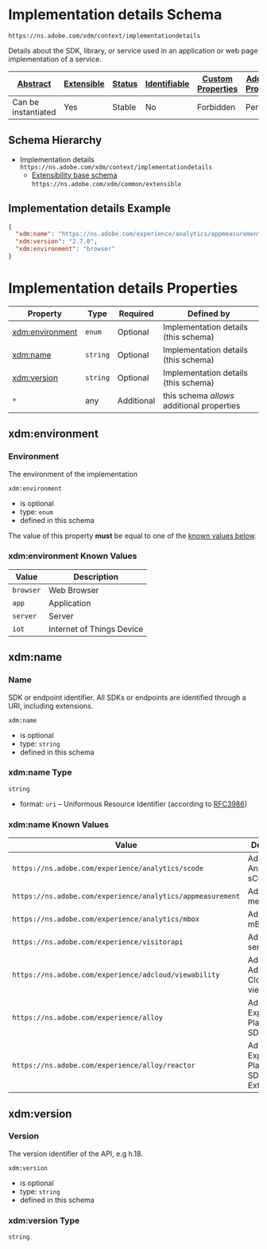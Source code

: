 
# Implementation details Schema

```
https://ns.adobe.com/xdm/context/implementationdetails
```

Details about the SDK, library, or service used in an application or web page implementation of a service.

| [Abstract](../../abstract.md) | [Extensible](../../extensions.md) | [Status](../../status.md) | [Identifiable](../../id.md) | [Custom Properties](../../extensions.md) | [Additional Properties](../../extensions.md) | Defined In |
|-------------------------------|-----------------------------------|---------------------------|-----------------------------|------------------------------------------|----------------------------------------------|------------|
| Can be instantiated | Yes | Stable | No | Forbidden | Permitted | [datatypes/implementationdetails.schema.json](datatypes/implementationdetails.schema.json) |
## Schema Hierarchy

* Implementation details `https://ns.adobe.com/xdm/context/implementationdetails`
  * [Extensibility base schema](extensible.schema.md) `https://ns.adobe.com/xdm/common/extensible`


## Implementation details Example
```json
{
  "xdm:name": "https://ns.adobe.com/experience/analytics/appmeasurement",
  "xdm:version": "2.7.0",
  "xdm:environment": "browser"
}
```

# Implementation details Properties

| Property | Type | Required | Defined by |
|----------|------|----------|------------|
| [xdm:environment](#xdmenvironment) | `enum` | Optional | Implementation details (this schema) |
| [xdm:name](#xdmname) | `string` | Optional | Implementation details (this schema) |
| [xdm:version](#xdmversion) | `string` | Optional | Implementation details (this schema) |
| `*` | any | Additional | this schema *allows* additional properties |

## xdm:environment
### Environment

The environment of the implementation

`xdm:environment`
* is optional
* type: `enum`
* defined in this schema

The value of this property **must** be equal to one of the [known values below](#xdmenvironment-known-values).

### xdm:environment Known Values
| Value | Description |
|-------|-------------|
| `browser` | Web Browser |
| `app` | Application |
| `server` | Server |
| `iot` | Internet of Things Device |




## xdm:name
### Name

SDK or endpoint identifier. All SDKs or endpoints are identified through a URI, including extensions.

`xdm:name`
* is optional
* type: `string`
* defined in this schema

### xdm:name Type


`string`
* format: `uri` – Uniformous Resource Identifier (according to [RFC3986](http://tools.ietf.org/html/rfc3986))



### xdm:name Known Values
| Value | Description |
|-------|-------------|
| `https://ns.adobe.com/experience/analytics/scode` | Adobe Analytics sCode |
| `https://ns.adobe.com/experience/analytics/appmeasurement` | Adobe app measurement |
| `https://ns.adobe.com/experience/analytics/mbox` | Adobe Target mBox |
| `https://ns.adobe.com/experience/visitorapi` | Adobe Visitor service |
| `https://ns.adobe.com/experience/adcloud/viewability` | Adobe Advertising Cloud viewability |
| `https://ns.adobe.com/experience/alloy` | Adobe Experience Platform Web SDK |
| `https://ns.adobe.com/experience/alloy/reactor` | Adobe Experience Platform Web SDK Launch Extension |




## xdm:version
### Version

The version identifier of the API, e.g h.18.

`xdm:version`
* is optional
* type: `string`
* defined in this schema

### xdm:version Type


`string`





